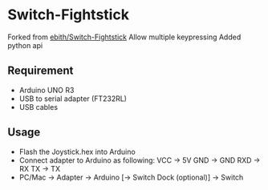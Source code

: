 # Switch-Fightstick
Forked from [ebith/Switch-Fightstick](https://github.com/ebith/Switch-Fightstick)
Allow multiple keypressing
Added python api

## Requirement
- Arduino UNO R3
- USB to serial adapter (FT232RL)
- USB cables

## Usage
- Flash the Joystick.hex into Arduino
- Connect adapter to Arduino as following:
		VCC -> 5V
		GND -> GND
		RXD -> RX
		TX -> TX
- PC/Mac -> Adapter -> Arduino [-> Switch Dock (optional)] -> Switch